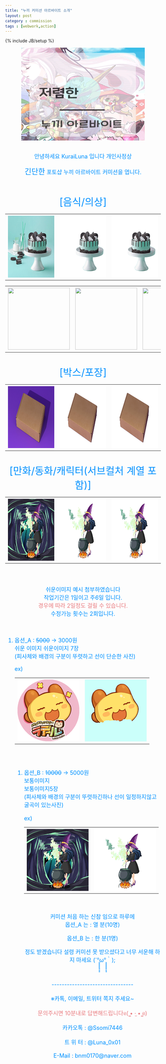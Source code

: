 ```yaml
---
title: "누끼 커미션 아르바이트 소개"
layout: post
category : commission
tags : [webwork,action]
---
```

{% include JB/setup %}

<div align="center" >
<img src="/NA/NA0.png" width="400" height="300"> <br>
</div><br>



<br>
<font size="4em" color="#0091ff">

<center>안녕하세요 KuraiLuna 입니다 개인사정상 
<br>


<font size="5em" color="#0091ff">긴단한</font> 포토샵 누끼 아르바이트 커미션을 엽니다.</center>
<br>

<center><font size="6em" color="#0091ff">[음식/의상]</font></center>


<center><table>
	<th><img src="/NA/FN/MC_A.jpg" width="200" height="200"></th>
	<th><img src="/NA/FN/MC_B.png" width="200" height="200"> </th>
    <th><img src="/NA/FN/MC_C.png" width="200" height="200"></th>
</table>
<table>
	<th><img src="/NA/FN/E_A.jpg" width="200" height="200"></th>
	<th><img src="/NA/FN/E_B.png" width="200" height="200"> </th>
    <th><img src="/NA/FN/E_C.png" width="200" height="200"></th>
</table></center>

  <br>

<center><font size="6em" color="#0091ff">[박스/포장]</font></center>


<center><table>
	<th><img src="/NA/Box/B_A.jpg" width="200" height="200"></th>
	<th><img src="/NA/Box/B_B.png" width="200" height="200"> </th>
    <th><img src="/NA/Box/B_C.png" width="200" height="200"></th>
</table></center>

<br>

<center><font size="6em" color="#0091ff">[만화/동화/캐릭터(서브컬처 계열 포함)]</font></center>


<center><table>
	<th><img src="/NA/AD/W_A.jpg" width="200" height="200"></th>
	<th><img src="/NA/AD/W_B.png" width="200" height="200"> </th>
    <th><img src="/NA/AD/W_C.png" width="200" height="200"></th>
</table></center>


</font> <br><br>
<font size="4em" color="#0091ff">


<center>쉬운이미지 예시 첨부하였습니다<br>
작업기간은 1일이고 주6일 입니다.<br> <font size="4em" color="#e97d81">경우에 따라 2일정도 걸릴 수 있습니다.</font><br>수정가능 횟수는 2회입니다. <br></center>
<br>
<br>

1. 옵션_A : ~~5000~~ → 3000원<br>
   쉬운 이미지
   쉬운이미지 7장 <br>(피사체와 배경의 구분이 뚜렷하고 선이 단순한 사진)<br>

   ex) <br>
   <table>
	<th><img src="/NA/E/E_L.png" width="200" height="200"></th>
	<th><img src="/NA/E/E_L2.png" width="200" height="200"></th>

</table>
   
   
<br><br>

1. 옵션_B : ~~10000~~ → 5000원<br>
    보통이미지<br>
    보통이미지5장 <br>
    (피사체와 배경의 구분이 뚜렷하긴하나 선이 일정하지않고 굴곡이 있는사진)<br><br>
   ex) <br>
   <table>
	<th><img src="/NA/AD/W_A.jpg" width="200" height="200"></th>
	<th><img src="/NA/AD/W_B.png" width="200" height="200"></th>

</table>
<br><br>

<center>커미션 처음 하는 신참 임으로 하루에<br>
옵션_A 는 : 열 분(10명)

옵션_B 는 : 한 분(1명)<br>

정도 받겠습니다 설령 커미션 못 받으셨다고 너무 서운해 하지 마세요 (´°̥̥̥̥̥̥̥̥ω°̥̥̥̥̥̥̥̥｀);</center><br>


<center>--------------------------------</center><br>

<center>※카톡, 이메일, 트위터 쪽지 주세요~</center><br>

<center><font size="4em" color="#e97d81">문의주시면 10분내로 답변해드립니다ฅ( ̳• ·̫ • ̳ฅ)
</font></center><br>

<center>카카오톡 : @Ssomi7446<br>
<br>
트 위 터 : @Luna_0x01<br>
<br>
E-Mail  : bnm0170@naver.com</center><br>


